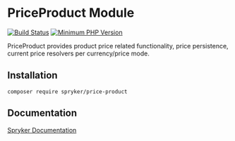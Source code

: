 # PriceProduct Module
[![Build Status](https://travis-ci.org/spryker/price-product.svg)](https://travis-ci.org/spryker/price-product)
[![Minimum PHP Version](https://img.shields.io/badge/php-%3E%3D%207.3-8892BF.svg)](https://php.net/)

PriceProduct provides product price related functionality, price persistence, current price resolvers per currency/price mode.

## Installation

```
composer require spryker/price-product
```

## Documentation

[Spryker Documentation](https://academy.spryker.com/developing_with_spryker/module_guide/modules.html)
